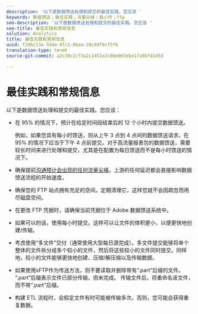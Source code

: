 ```yaml
---
description: '以下是数据馈送处理和提交的最佳实践。您应该 '
keywords: 数据馈送；最佳实践；流量尖峰；每小时；ftp
seo-description: '以下是数据馈送处理和提交的最佳实践。您应该 '
seo-title: 最佳实践和常规信息
solution: Analytics
title: 最佳实践和常规信息
uuid: f2d6c13a-5d4e-4fc2-8baa-28c69f0cf5f6
translation-type: tm+mt
source-git-commit: a2c38c2cf3a2c1451e2c60e003ebe1fa9bfd145d

---
```



# 最佳实践和常规信息

以下是数据馈送处理和提交的最佳实践。您应该：

* 在 95% 的情况下，预计在给定时间段结束后的 12 个小时内提交数据馈送。

   例如，如果您具有每小时馈送，则从上午 3 点到 4 点间的数据馈送请求，在 95% 的情况下应当于下午 4 点前提交。对于高流量报表包的数据馈送，需要较长时间来进行处理和提交，尤其是在配置为每日馈送而不是每小时馈送的情况下。
* 确保提前[沟通预计会出现的任何流量尖峰](https://marketing.adobe.com/resources/help/en_US/reference/t_traffic_schedule_spike.html)。上游的任何延迟都会直接影响数据馈送流程的开始速度。
* 确保您的 FTP 站点拥有充足的空间。定期清理它，这样您就不会因疏忽而用尽磁盘空间。
* 在更改 FTP 凭据时，请确保当前凭据位于 Adobe 数据馈送系统中。
* 如果可以的话，使用每小时提交。这样可以让文件的体积更小，以便更快地创建/传输。
* 考虑使用“多文件”交付（通常使用大型每日源完成）。多文件提交能够将单个整体的文件拆分成多个较小的文件，然后将这些较小的文件同时提交。同样地，较小的文件能够更快地创建、压缩/解压缩以及传输数据。
* 如果使用sFTP作为传送方法，则不要读取并删除带有“.part”后缀的文件。 “.part”后缀表示文件已部分传输，但未完成。 传输文件后，将重命名该文件，而不带“.part”后缀。
* 构建 ETL 流程时，会假定文件有时可能被传输多次。否则，您可能会获得重复数据。
